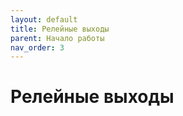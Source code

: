 ```yaml
---
layout: default
title: Релейные выходы
parent: Начало работы
nav_order: 3
---
```


# Релейные выходы
